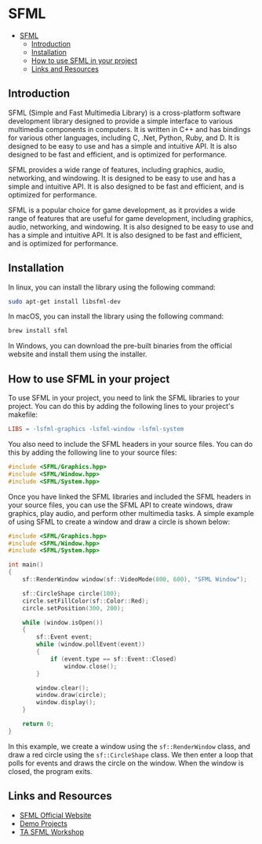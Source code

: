 # SFML

- [SFML](#sfml)
  - [Introduction](#introduction)
  - [Installation](#installation)
  - [How to use SFML in your project](#how-to-use-sfml-in-your-project)
  - [Links and Resources](#links-and-resources)

## Introduction

SFML (Simple and Fast Multimedia Library) is a cross-platform software development library designed to provide a simple interface to various multimedia components in computers. It is written in C++ and has bindings for various other languages, including C, .Net, Python, Ruby, and D. It is designed to be easy to use and has a simple and intuitive API. It is also designed to be fast and efficient, and is optimized for performance.

SFML provides a wide range of features, including graphics, audio, networking, and windowing. It is designed to be easy to use and has a simple and intuitive API. It is also designed to be fast and efficient, and is optimized for performance.

SFML is a popular choice for game development, as it provides a wide range of features that are useful for game development, including graphics, audio, networking, and windowing. It is also designed to be easy to use and has a simple and intuitive API. It is also designed to be fast and efficient, and is optimized for performance.

## Installation

In linux, you can install the library using the following command:

```bash
sudo apt-get install libsfml-dev
```

In macOS, you can install the library using the following command:

```bash
brew install sfml
```

In Windows, you can download the pre-built binaries from the official website and install them using the installer.

## How to use SFML in your project

To use SFML in your project, you need to link the SFML libraries to your project. You can do this by adding the following lines to your project's makefile:

```makefile
LIBS = -lsfml-graphics -lsfml-window -lsfml-system
```

You also need to include the SFML headers in your source files. You can do this by adding the following line to your source files:

```cpp
#include <SFML/Graphics.hpp>
#include <SFML/Window.hpp>
#include <SFML/System.hpp>
```

Once you have linked the SFML libraries and included the SFML headers in your source files, you can use the SFML API to create windows, draw graphics, play audio, and perform other multimedia tasks. A simple example of using SFML to create a window and draw a circle is shown below:

```cpp
#include <SFML/Graphics.hpp>
#include <SFML/Window.hpp>
#include <SFML/System.hpp>

int main()
{
    sf::RenderWindow window(sf::VideoMode(800, 600), "SFML Window");

    sf::CircleShape circle(100);
    circle.setFillColor(sf::Color::Red);
    circle.setPosition(300, 200);

    while (window.isOpen())
    {
        sf::Event event;
        while (window.pollEvent(event))
        {
            if (event.type == sf::Event::Closed)
                window.close();
        }

        window.clear();
        window.draw(circle);
        window.display();
    }

    return 0;
}
```

In this example, we create a window using the `sf::RenderWindow` class, and draw a red circle using the `sf::CircleShape` class. We then enter a loop that polls for events and draws the circle on the window. When the window is closed, the program exits.

## Links and Resources

- [SFML Official Website](https://www.sfml-dev.org/tutorials/2.6/)
- [Demo Projects](./Demo/)
- [TA SFML Workshop](https://www.aparat.com/v/HKoV9)
